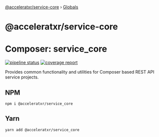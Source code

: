 [@acceleratxr/service-core](README.md) › [Globals](globals.md)

# @acceleratxr/service-core

# Composer: service_core

[![pipeline status](https://gitlab.com/AcceleratXR/Core/composerjs/service-core/badges/master/pipeline.svg)](https://gitlab.com/AcceleratXR/Core/composerjs/service-core/-/commits/master)
[![coverage report](https://gitlab.com/AcceleratXR/Core/composerjs/service-core/badges/master/coverage.svg)](https://gitlab.com/AcceleratXR/Core/composerjs/service-core/-/commits/master)

Provides common functionality and utilities for Composer based REST API service projects.

## NPM
```
npm i @acceleratxr/service_core
```

## Yarn
```
yarn add @acceleratxr/service_core
```
